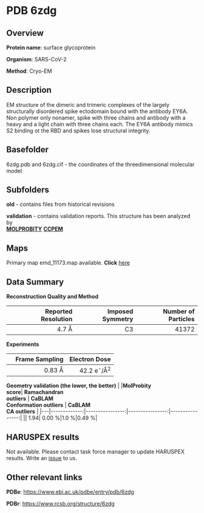 # PDB 6zdg

## Overview

**Protein name**: surface glycoprotein

**Organism**: SARS-CoV-2

**Method**: Cryo-EM

## Description

EM structure of the dimeric and trimeric complexes of the largely structurally disordered spike ectodomain bound with the antibody EY6A. Non polymer only nonamer, spike with three chains and antibody with a heavy and a light chain with three chains each. The EY6A antibody mimics S2 binding ot the RBD and spikes lose structural integrity. 

## Basefolder

6zdg.pdb and 6zdg.cif - the coordinates of the threedimensional molecular model

## Subfolders



**old** - contains files from historical revisions

**validation** - contains validation reports. This structure has been analyzed by <br>  [**MOLPROBITY**](https://github.com/thorn-lab/coronavirus_structural_task_force/tree/master/pdb/surface_glycoprotein/SARS-CoV-2/6zdg/validation/molprobity)   [**CCPEM**](https://github.com/thorn-lab/coronavirus_structural_task_force/tree/master/pdb/surface_glycoprotein/SARS-CoV-2/6zdg/validation/ccpem-validation) 



## Maps

Primary map emd_11173.map available. **Click** [here](http://ftp.wwpdb.org/pub/emdb/structures/EMD-11173/map/) 

## Data Summary
**Reconstruction Quality and Method**

|   | Reported Resolution | Imposed Symmetry | Number of Particles |
|---|-------------:|----------------:|--------------:|
|   |4.7 Å|C3|41372|

**Experiments**

|   | Frame Sampling | Electron Dose |
|---|-------------:|----------------:|
|   |0.83 Å|42.2 e<sup>-</sup>/Å<sup>2</sup>|

**Geometry validation (the lower, the better)**
|   |**MolProbity<br>score**| **Ramachandran<br>outliers** | **CaBLAM<br>Conformation outliers** | **CaBLAM<br>CA outliers** |
|---|-------------:|----------------:|----------------:|----------------:|
||  1.94|  0.00 %|1.0 %|0.49 %|

## HARUSPEX results

Not available. Please contact task force manager to update HARUSPEX results. Write an [issue](https://github.com/thorn-lab/coronavirus_structural_task_force/issues) to us.

## Other relevant links 
**PDBe**:  https://www.ebi.ac.uk/pdbe/entry/pdb/6zdg
 
**PDBr**: https://www.rcsb.org/structure/6zdg 
